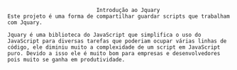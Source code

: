                                 Introdução ao Jquary
    Este projeto é uma forma de compartilhar guardar scripts que trabalham com Jquary.
    
    Jquary é uma biblioteca do JavaScript que simplifica o uso do JavaScript para diversas tarefas que poderiam ocupar várias linhas de código, ele diminiu muito a complexidade de um script em JavaScript puro. Devido a isso ele é muito bom para empresas e desenvolvedores pois muito se ganha em produtividade.
